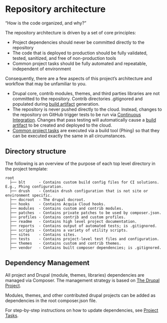 # Repository architecture

“How is the code organized, and why?”

The repository architecture is driven by a set of core principles:

* Project dependencies should never be committed directly to the repository
* The code that is deployed to production should be fully validated, tested, sanitized, and free of non-production tools
* Common project tasks should be fully automated and repeatable, independent of environment

Consequently, there are a few aspects of this project’s architecture and workflow that may be unfamiliar to you.

* Drupal core, contrib modules, themes, and third parties libraries are not committed to the repository. Contrib directories .gitignored and populated during [build artifact](deploy.md) generation.
* The repository is never pushed directly to the cloud. Instead, changes to the repository on GitHub trigger tests to be run via [Continuous Integration](ci.md). Changes that pass testing will automatically cause a [build artifact](deploy.md) to be created and deployed to the cloud.
* [Common project tasks](project-tasks.md) are executed via a build tool (Phing) so that they can be executed exactly the same in all circumstances.

## Directory structure

The following is an overview of the purpose of each top level directory in the project template:

    root
      ├── blt      - Contains custom build config files for CI solutions. E.g., Phing configuration.
      ├── drush    - Contain drush configuration that is not site or environment specific.
      ├── docroot  - The drupal docroot.
      ├── hooks    - Contains Acquia Cloud hooks.
      ├── modules  - Contains custom and contrib modules.
      ├── patches  - Contains private patches to be used by composer.json.
      ├── profiles - Contains contrib and custom profiles.
      ├── readme   - Contains high level project documentation.
      ├── reports  - Contains output of automated tests; is .gitignored.
      ├── scripts  - Contains a variety of utility scripts.
      ├── sites    - Contains sites.
      ├── tests    - Contains project-level test files and configuration.
      ├── themes   - Contains custom and contrib themes.
      ├── vendor   - Contains built composer dependencies; is .gitignored.

## Dependency Management

All project and Drupal (module, themes, libraries) dependencies are managed via Composer. The management strategy is based on [The Drupal Project](https://github.com/drupal-composer/drupal-project).

Modules, themes, and other contributed drupal projects can be added as dependencies in the root composer.json file.

For step-by-step instructions on how to update dependencies, see [Project Tasks](project-tasks.md).
